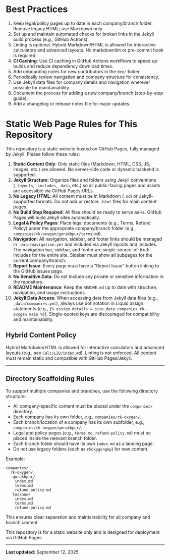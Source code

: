 
# Best Practices

1. Keep legal/policy pages up to date in each company/branch folder. Remove legacy
  HTML; use Markdown only.
2. Set up and maintain automated checks for broken links in the Jekyll build process
  (e.g., GitHub Actions).
3. Linting is optional. Hybrid Markdown/HTML is allowed for interactive calculators and advanced layouts. No markdownlint or pre-commit hook is required.
11. **CI Caching**: Use CI caching in GitHub Actions workflows to speed up builds and reduce dependency download times.
4. Add onboarding notes for new contributors in the `dev/` folder.
5. Periodically review navigation and company structure for consistency.
6. Use Jekyll data files for company details and navigation wherever possible for
  maintainability.
7. Document the process for adding a new company/branch (step-by-step guide).
8. Add a changelog or release notes file for major updates.

# Static Web Page Rules for This Repository

This repository is a static website hosted on GitHub Pages, fully managed by Jekyll.
Please follow these rules:

1. **Static Content Only**: Only static files (Markdown, HTML, CSS, JS, images, etc.)
  are allowed. No server-side code or dynamic backend is supported.
2. **Jekyll Structure**: Organize files and folders using Jekyll conventions
  (`_layouts`, `_includes`, `_data`, etc.) so all public-facing pages and assets are
  accessible via GitHub Pages URLs.
3. **No Legacy HTML**: All content must be in Markdown (`.md`) or Jekyll-supported
  formats. Do not add or restore `.html` files for main content pages.
4. **No Build Step Required**: All files should be ready to serve as-is. GitHub Pages
  will build Jekyll sites automatically.
5. **Legal & Policy Pages**: Place legal documents (e.g., Terms, Refund Policy) under
  the appropriate company/branch folder (e.g.,
  `companies/rk-oxygen/gorakhpur/terms.md`).
6. **Navigation**: All navigation, sidebar, and footer links should be managed in
  `_data/navigation.yml` and included via Jekyll layouts and includes. The navigation
  bar, sidebar, and footer are single-source-of-truth includes for the entire site.
  Sidebar must show all subpages for the current company/branch.
7. **Report Issue**: Every page must have a "Report Issue" button linking to the
  GitHub issues page.
8. **No Sensitive Data**: Do not include any private or sensitive information in the
  repository.
9. **README Maintenance**: Keep the `README.md` up to date with structure, navigation,
  and usage instructions.
10. **Jekyll Data Access**: When accessing data from Jekyll data files (e.g.,
  `_data/companies.yml`), always use dot notation in Liquid assign statements (e.g.,
  `{% assign details = site.data.companies.rk-oxygen.main %}`). Single-quoted keys are discouraged for compatibility and maintainability.
## Hybrid Content Policy

Hybrid Markdown/HTML is allowed for interactive calculators and advanced layouts (e.g., see `Calc/LIQ/index.md`). Linting is not enforced. All content must remain static and compatible with GitHub Pages/Jekyll.

---

## Directory Scaffolding Rules

To support multiple companies and branches, use the following directory structure:

- All company-specific content must be placed under the `companies/` directory.
- Each company has its own folder, e.g., `companies/rk-oxygen/`.
- Each branch/location of a company has its own subfolder, e.g.,
  `companies/rk-oxygen/gorakhpur/`.
- Legal and policy pages (e.g., `terms.md`, `refund-policy.md`) must be placed inside
  the relevant branch folder.
- Each branch folder should have its own `index.md` as a landing page.
- Do not use legacy folders (such as `rkoxygengkp`) for new content.

Example:

```text
companies/
  rk-oxygen/
   gorakhpur/
    index.md
    terms.md
    refund-policy.md
   lucknow/
    index.md
    terms.md
    refund-policy.md
```

This ensures clear separation and maintainability for all company and branch content.

This repository is for a static website only and is designed for deployment via GitHub
Pages.

---

**Last updated:** September 12, 2025
